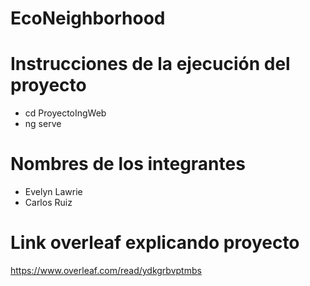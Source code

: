 # EcoNeighborhood

# Instrucciones de la ejecución del proyecto 
- cd ProyectoIngWeb
- ng serve

# Nombres de los integrantes
- Evelyn Lawrie
- Carlos Ruiz

# Link overleaf explicando proyecto
https://www.overleaf.com/read/ydkgrbvptmbs

